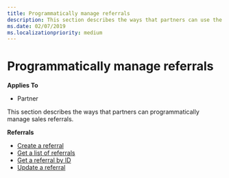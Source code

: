 ```yaml
---
title: Programmatically manage referrals
description: This section describes the ways that partners can use the Partner APIs to programmatically manage referrals.
ms.date: 02/07/2019
ms.localizationpriority: medium
---
```


# Programmatically manage referrals

**Applies To**

- Partner

This section describes the ways that partners can programmatically manage sales referrals.

**Referrals**  

- [Create a referral](create-a-referral.md)
- [Get a list of referrals](get-a-list-of-referrals.md) 
- [Get a referral by ID](get-a-referral-by-Id.md) 
- [Update a referral](update-a-referral.md)
